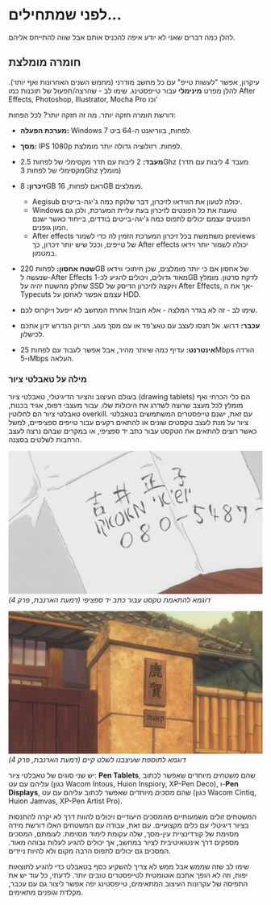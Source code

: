 # לפני שמתחילים...

להלן כמה דברים שאני לא יודע איפה להכניס אותם אבל שווה להתייחס אליהם.

## חומרה מומלצת

עיקרון, אפשר "לעשות טייפ" עם כל מחשב מודרני (מחמש השנים האחרונות ואף יותר).
להלן מפרט **מינימלי** עבור טייפסטינג.
שימו לב -  שהרצה/תפעול של תוכנות כמו
After Effects, Photoshop, Illustrator, Mocha Pro וכו'

דורשת חומרה חזקה יותר.
מה זה חזקה יותר? לכל הפחות:

- **מערכת הפעלה:** Windows 7 לפחות, בווריאנט ה-64 ביט.
- **מסך:** IPS 1080p לפחות. רזולוציה גדולה יותר מומלצת.
- **מעבד:** 2 ליבות עם תדר מקסימלי של לפחות 2.5Ghz (מעבד 4 ליבות עם תדר מקסימלי של לפחות 3Ghz מומלץ)
- **זיכרון:** 8GB ראם לפחות, 16GB מומלצים.

  - Aegisub יכולה לטעון את הווידאו לזיכרון, דבר שלוקח כמה ג'יגה-בייטים.
  - Windows טוענת את כל הפונטים לזיכרון בעת עליית המערכת, ולכן גם הפונטים עצמם יכולים לתפוס כמה ג'יגה-בייטים בודדים, בייחוד כאשר ישנם המון גופנים.
  - After effects משתמשת בכל זיכרון המערכת הזמין לה כדי לשמור previews של טייפים, וככל שיש יותר זיכרון, כך After effects יכולה לשמור יותר וידאו במטמון.

- **שטח אחסון:** לפחות 220GB של אחסון אם כי יותר מומלצים,
שכן חיתוכי ווידאו שנעשה ל-After Effects
מאוד גדולים, ויכולים להגיע לכ-1GB לדקת סרטון. 
מומלץ שחלק מהשטח יהיה על SSD ויוקצה לזיכרון הדיסק של After Effects,
אך את ה-Typecuts עצמם אפשר לאחסן על HDD.

 * שימו לב - זה לא בגדר המלצה - אלא חובה! אחרת המחשב לא ייפעל וייקרוס לכם.

- **עכבר:** דרוש. אל תנסו לעצב עם טאצ'פד או עם מסך מגע. הדיוק הנדרש ידון אתכם לכישלון.

- **אינטרנט:** עדיף כמה שיותר מהיר, אבל אפשר לעבוד עם לפחות 25Mbps הורדה ו-5Mbps העלאה.

### מילה על טאבלטי ציור

בעולם העיצוב והציור הדיגיטלי, טאבלטי ציור (drawing tablets)
הם כלי הכרחי ואף מומלץ לכל מעצב שרוצה לשדרג את היכולות שלו.
עבור מעצבי דפוס,
אגיד בכנות,
טאבלטי ציור הם לחלוטין overkill.
עם זאת,
ישנם טייפסטרים המשתמשים בטאבלטי ציור
על מנת לעצב טקסטים שונים
או להתאים רקעים עבור טייפים ספציפיים,
למשל
כאשר רוצים להתאים את הטקסט עבור כתב יד ספציפי,
או במקרים שבהם נרצה לעצב הרחבות לשלטים בסצנה.

![](images/usgai-drop-custom-drawing-01.png)
*דוגמא להתאמת טקסט עבור כתב יד ספציפי
(דמעת הארנבת, פרק 4)*

![](images/usgai-drop-custom-drawing-04.png)
*דוגמא לתוספת שעיצבנו לשלט קיים
(דמעת הארנבת, פרק 4)*

יש שני סוגים של טאבלטי ציור:
**Pen Tablets**, שהם *משטחים* מיוחדים שאפשר לכתוב עליהם עם עט
(כגון Wacom Intous, Huion Inspiory, XP-Pen Deco),
ו-**Pen Displays**, שהם *מסכים* מיוחדים שאפשר לכתוב עליהם עם עט
(כגון Wacom Cintiq, Huion Jamvas, XP-Pen Artist Pro).

המשטחים זולים משמעותיים מהמסכים היעודיים
ויכולים להוות דרך לא יקרה להתנסות בציור דיגיטלי עם כלים מקצועיים.
עם זאת,
עבודה עם המשטחים האלו דורשת מידה מסוימת של קורדינציית עין-מסך,
שלה עקומת לימוד מסוימת.
לעומתם,
המסכים מספקים דרך אינטואיטיבית לציור במחשב, אך יכולים להגיע לעלות גבוהה מאוד.
המסכים גם יכולים לתפוס הרבה מקום ולא להיות ניידים.

שימו לב שזה שממש אבל ממש לא צריך להשקיע כסף בטאבלט כדי להגיע לתוצאות יפות,
וזה לא הופך אתכם אוטומטית לטייפסטרים טובים יותר.
לדעתי, 
כל עוד יש את התפיסה של עקרונות העיצוב המתאימים,
טייפסטינג יפה אפשר ליצור גם עם עכבר, מקלדת וגופנים מתאימים.
